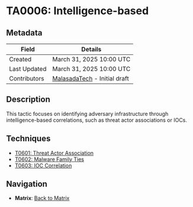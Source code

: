 # TA0006: Intelligence-based

## Metadata
| Field          | Details                                      |
|----------------|----------------------------------------------|
| Created        | March 31, 2025 10:00 UTC                    |
| Last Updated   | March 31, 2025 10:00 UTC                    |
| Contributors   | [MalasadaTech](../../contributors.md#malasadatech) - Initial draft |

## Description
This tactic focuses on identifying adversary infrastructure through intelligence-based correlations, such as threat actor associations or IOCs.

## Techniques
- [T0601: Threat Actor Association](../../techniques/T0601.md)
- [T0602: Malware Family Ties](../../techniques/T0602.md)
- [T0603: IOC Correlation](../../techniques/T0603.md)

## Navigation
- **Matrix**: [Back to Matrix](../../matrix.md)
